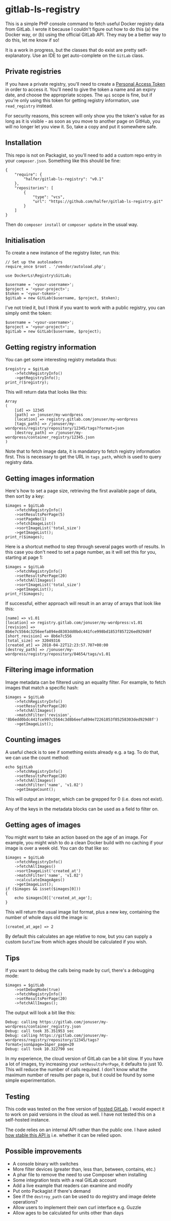 gitlab-ls-registry
===

This is a simple PHP console command to fetch useful Docker registry data from GitLab. I
wrote it because I couldn't figure out how to do this (a) the Docker way, or (b) using
the official GitLab API. They may be a better way to do this, let me know if so!

It is a work in progress, but the classes that do exist are pretty self-explanatory.
Use an IDE to get auto-complete on the `GitLab` class.

Private registries
---

If you have a private registry, you'll need to create a
[Personal Access Token](https://gitlab.com/profile/personal_access_tokens) in order
to access it. You'll need to give the token a name and an expiry date, and choose the
appropriate scopes. The `api` scope is fine, but if you're only using this token for
getting registry information, use `read_registry` instead.

For security reasons, this screen will only show you the token's value for as
long as it is visible - as soon as you move to another page on GitHub, you
will no longer let you view it. So, take a copy and put it somewhere safe.

Installation
---

This repo is not on Packagist, so you'll need to add a custom repo entry in your
`composer.json`. Something like this should be fine:

    {
        "require": {
            "halfer/gitlab-ls-registry": "v0.1"
        },
        "repositories": [
            {
                "type": "vcs",
                "url": "https://github.com/halfer/gitlab-ls-registry.git"
            }
        ]
    }

Then do `composer install` or `composer update` in the usual way.

Initialisation
---

To create a new instance of the registry lister, run this:

    // Set up the autoloaders
    require_once $root . '/vendor/autoload.php';

    use DockerLs\Registry\GitLab;

    $username = '<your-username>';
    $project = '<your-project>';
    $token = '<your-token>';
    $gitLab = new GitLab($username, $project, $token);

I've not tried it, but I think if you want to work with a public registry, you can
simply omit the token:

    $username = '<your-username>';
    $project = '<your-project>';
    $gitLab = new GitLab($username, $project);

Getting registry information
---

You can get some interesting registry metadata thus:

    $registry = $gitLab
        ->fetchRegistryInfo()
        ->getRegistryInfo();
    print_r($registry);

This will return data that looks like this:

    Array
    (
        [id] => 12345
        [path] => jonuser/my-wordpress
        [location] => registry.gitlab.com/jonuser/my-wordpress
        [tags_path] => /jonuser/my-wordpress/registry/repository/12345/tags?format=json
        [destroy_path] => /jonuser/my-wordpress/container_registry/12345.json
    )

Note that to fetch image data, it is mandatory to fetch registry information first. This
is necessary to get the URL in `tags_path`, which is used to query registry data.

Getting images information
---

Here's how to set a page size, retrieving the first available page of data, then sort
by a key:

    $images = $gitLab
        ->fetchRegistryInfo()
        ->setResultsPerPage(5)
        ->setPageNo(1)
        ->fetchImageList()
        ->sortImageList('total_size')
        ->getImageList();
    print_r($images);

Here is a shortcut method to step through several pages worth of results. In this case
you don't need to set a page number, as it will set this for you, starting at page 1:

    $images = $gitLab
        ->fetchRegistryInfo()
        ->setResultsPerPage(20)
        ->fetchAllImages()
        ->sortImageList('total_size')
        ->getImageList();
    print_r($images);

If successful, either approach will result in an array of arrays that look like this:

    [name] => v1.01
    [location] => registry.gitlab.com/jonuser/my-wordpress:v1.01
    [revision] => 8b6e7c5564c3256eefa894ed8303dd0bdc441fce998bd1853f857226ed929d8f
    [short_revision] => 8b6e7c556
    [total_size] => 32049316
    [created_at] => 2018-04-22T12:23:57.707+00:00
    [destroy_path] => /jonuser/my-wordpress/registry/repository/84654/tags/v1.01

Filtering image information
---

Image metadata can be filtered using an equality filter. For example, to fetch
images that match a specific hash:

    $images = $gitLab
        ->fetchRegistryInfo()
        ->setResultsPerPage(20)
        ->fetchAllImages()
        ->matchFilter('revision', '8b6edd0bdc441fce997c5564c3d8b6eefa894e72261853f85258303ded929d8f')
        ->getImageList();

Counting images
---

A useful check is to see if something exists already e.g. a tag. To do that, we can
use the count method:

    echo $gitLab
        ->fetchRegistryInfo()
        ->setResultsPerPage(20)
        ->fetchAllImages()
        ->matchFilter('name', 'v1.02')
        ->getImageCount();

This will output an integer, which can be grepped for 0 (i.e. does not exist).

Any of the keys in the metadata blocks can be used as a field to filter on.

Getting ages of images
---

You might want to take an action based on the age of an image. For example, you might
wish to do a clean Docker build with no caching if your image is over a week old. You
can do that like so:

    $images = $gitLab
        ->fetchRegistryInfo()
        ->fetchAllImages()
        ->sortImageList('created_at')
        ->matchFilter('name', 'v1.02')
        ->calculateImageAges()
        ->getImageList();
    if ($images && isset($images[0]))
    {
        echo $images[0]['created_at_age'];
    }

This will return the usual image list format, plus a new key, containing the number
of whole days old the image is:

    [created_at_age] => 2

By default this calculates an age relative to now, but you can supply a custom `DateTime`
from which ages should be calculated if you wish.

Tips
---

If you want to debug the calls being made by curl, there's a debugging mode:

    $images = $gitLab
        ->setDebugMode(true)
        ->fetchRegistryInfo()
        ->setResultsPerPage(20)
        ->fetchAllImages();

The output will look a bit like this:

    Debug: calling https://gitlab.com/jonuser/my-wordpress/container_registry.json
    Debug: call took 35.351953 sec
    Debug: calling https://gitlab.com/jonuser/my-wordpress/registry/repository/12345/tags?format=json&page=1&per_page=20
    Debug: call took 10.322790 sec

In my experience, the cloud version of GitLab can be a bit slow. If you have a lot of
images, try increasing your `setResultsPerPage`, it defaults to just 10. This will reduce
the number of calls required. I don't know what the maximum number of results per page
is, but it could be found by some simple experimentation.

Testing
---

This code was tested on the free version of [hosted GitLab](https://about.gitlab.com/pricing/#gitlab-com).
I would expect it to work on paid versions in the cloud as well. I have not tested this
on a self-hosted instance.

The code relies on an internal API rather than the public one. I have asked [how stable this
API is](https://forum.gitlab.com/t/are-the-internal-gitlab-docker-registry-endpoints-stable/15503) i.e.
whether it can be relied upon.

Possible improvements
---

* A console binary with switches
* More filter devices (greater than, less than, between, contains, etc.)
* A phar file to remove the need to use Composer when installing
* Some integration tests with a real GitLab account
* Add a live example that readers can examine and modify
* Put onto Packagist if there's demand
* See if the `destroy_path` can be used to do registry and image delete operations?
* Allow users to implement their own curl interface e.g. Guzzle
* Allow ages to be calculated for units other than days
